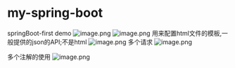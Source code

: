 # my-spring-boot
springBoot-first demo
![image.png](http://upload-images.jianshu.io/upload_images/874748-215142163c2465d5.png?imageMogr2/auto-orient/strip%7CimageView2/2/w/1240)
![image.png](http://upload-images.jianshu.io/upload_images/874748-b067e00af8ed5189.png?imageMogr2/auto-orient/strip%7CimageView2/2/w/1240)
用来配置html文件的模板,一般提供的json的API;不是html
![image.png](http://upload-images.jianshu.io/upload_images/874748-66ac4485234ac296.png?imageMogr2/auto-orient/strip%7CimageView2/2/w/1240)
多个请求
![image.png](http://upload-images.jianshu.io/upload_images/874748-62b66360fc92f20a.png?imageMogr2/auto-orient/strip%7CimageView2/2/w/1240)


多个注解的使用
![image.png](http://upload-images.jianshu.io/upload_images/874748-5e5283d95e1a2bc2.png?imageMogr2/auto-orient/strip%7CimageView2/2/w/1240)
